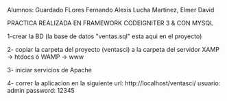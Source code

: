 Alumnos: 
Guardado FLores Fernando Alexis
Lucha Martinez, Elmer David


PRACTICA REALIZADA EN FRAMEWORK CODEIGNITER 3 & CON  MYSQL

1-crear la BD (la base de datos "ventas.sql" esta aqui en el proyecto)

2- copiar la carpeta del proyecto (ventasci) a la carpeta del servidor
	XAMP -> htdocs ó WAMP -> www

3- iniciar servicios de Apache

4- correr la aplicacion en la siguiente url: http://localhost/ventasci/
	usuario:	admin
	password:	12345
	
